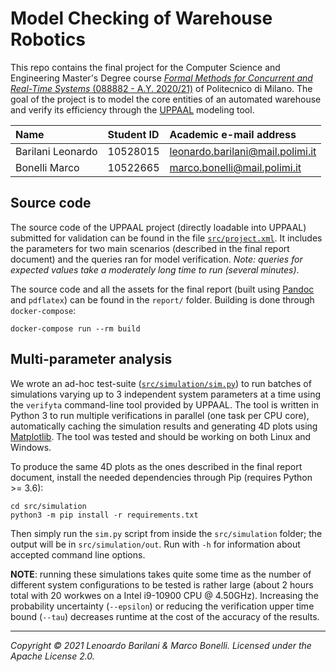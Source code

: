 Model Checking of Warehouse Robotics
====================================

This repo contains the final project for the Computer Science and Engineering
Master's Degree course [*Formal Methods for Concurrent and Real-Time Systems*
(088882 - A.Y. 2020/21)][course] of Politecnico di Milano. The goal of the
project is to model the core entities of an automated warehouse and verify its
efficiency through the [UPPAAL][uppaal] modeling tool.

| Name              | Student ID | Academic e-mail address          |
|:----------------- |:-----------|:---------------------------------|
| Barilani Leonardo | 10528015   | leonardo.barilani@mail.polimi.it |
| Bonelli Marco     | 10522665   | marco.bonelli@mail.polimi.it     |

Source code
-----------

The source code of the UPPAAL project (directly loadable into UPPAAL) submitted
for validation can be found in the file [`src/project.xml`](src/project.xml). It
includes the parameters for two main scenarios (described in the final report
document) and the queries ran for model verification. *Note: queries for
expected values take a moderately long time to run (several minutes)*.

The source code and all the assets for the final report (built using
[Pandoc][pandoc] and `pdflatex`) can be found in the `report/` folder. Building
is done through `docker-compose`:

	docker-compose run --rm build

Multi-parameter analysis
------------------------

We wrote an ad-hoc test-suite ([`src/simulation/sim.py`](src/simulation/sim.py))
to run batches of simulations varying up to 3 independent system parameters at a
time using the `verifyta` command-line tool provided by UPPAAL. The tool is
written in Python 3 to run multiple verifications in parallel (one task per CPU
core), automatically caching the simulation results and generating 4D plots
using [Matplotlib][matplotlib]. The tool was tested and should be working on
both Linux and Windows.

To produce the same 4D plots as the ones described in the final report document,
install the needed dependencies through Pip (requires Python >= 3.6):

	cd src/simulation
	python3 -m pip install -r requirements.txt

Then simply run the `sim.py` script from inside the `src/simulation` folder; the
output will be in `src/simulation/out`. Run with `-h` for information about
accepted command line options.

**NOTE**: running these simulations takes quite some time as the number of
different system configurations to be tested is rather large (about 2 hours
total with 20 workwes on a Intel i9-10900 CPU @ 4.50GHz). Increasing the
probability uncertainty (`--epsilon`) or reducing the verification upper time
bound (`--tau`) decreases runtime at the cost of the accuracy of the results.

---

*Copyright &copy; 2021 Lenoardo Barilani & Marco Bonelli. Licensed under the Apache License 2.0.*

[course]: https://www4.ceda.polimi.it/manifesti/manifesti/controller/ManifestoPublic.do?EVN_DETTAGLIO_RIGA_MANIFESTO=evento&aa=2020&k_cf=225&k_corso_la=481&k_indir=T2A&codDescr=088882&lang=IT&semestre=2&idGruppo=4151&idRiga=253825
[pandoc]: https://pandoc.org
[uppaal]: https://uppaal.org
[matplotlib]: https://matplotlib.org/
